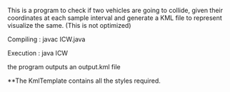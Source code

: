 
This is a program to check if two vehicles are going to collide, given their coordinates at each sample interval and generate a KML file to represent visualize the same. (This is not optimized)

Compiling : javac ICW.java

Execution : java ICW  <Name of the input csv file>

the program outputs an output.kml file

**The KmlTemplate contains all the styles required.
